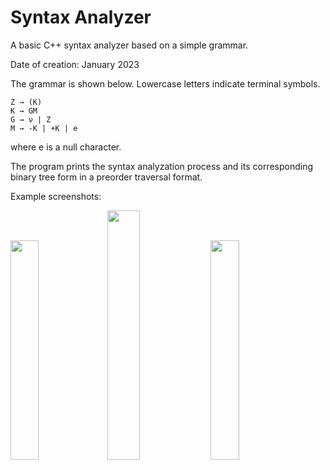 # Syntax Analyzer
A basic C++ syntax analyzer based on a simple grammar.

Date of creation: January 2023

The grammar is shown below. Lowercase letters indicate terminal symbols.
```
Z → (K)
K → GM
G → ν | Z
M → -K | +K | e
```
where e is a null character.

The program prints the syntax analyzation process and its corresponding binary tree form in a preorder traversal format.

Example screenshots:

<p float="left">
	<img src="https://i.imgur.com/HrdJ7Ui.png" width="30%" />
	<img src="https://i.imgur.com/Xx4gphQ.png" width="32%" />
	<img src="https://i.imgur.com/Lw9ImxE.png" width="30%" />
</p>
